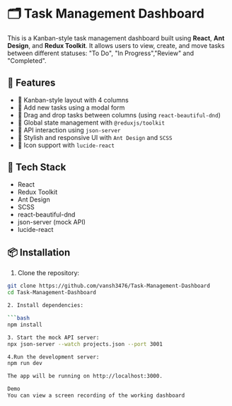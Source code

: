 # 🗂️ Task Management Dashboard

This is a Kanban-style task management dashboard built using **React**, **Ant Design**, and **Redux Toolkit**. It allows users to view, create, and move tasks between different statuses: "To Do", "In Progress","Review" and "Completed".

## 🚀 Features

- 🧱 Kanban-style layout with 4 columns
- 📝 Add new tasks using a modal form
- 🔀 Drag and drop tasks between columns (using `react-beautiful-dnd`)
- 🔁 Global state management with `@reduxjs/toolkit`
- 📡 API interaction using `json-server`
- 🧰 Stylish and responsive UI with `Ant Design` and `SCSS`
- 🎨 Icon support with `lucide-react`

## 🧪 Tech Stack

- React
- Redux Toolkit
- Ant Design
- SCSS
- react-beautiful-dnd
- json-server (mock API)
- lucide-react

## 📦 Installation

1. Clone the repository:

```bash
git clone https://github.com/vansh3476/Task-Management-Dashboard
cd Task-Management-Dashboard

2. Install dependencies:

```bash
npm install

3. Start the mock API server:
npx json-server --watch projects.json --port 3001

4.Run the development server:
npm run dev

The app will be running on http://localhost:3000.

Demo
You can view a screen recording of the working dashboard

